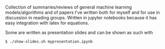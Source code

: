 Collection of summaries/reviews of general machine learning models/algorithms and of papers I've written both for myself and for use in discussion in reading groups. Written in jupyter notebooks because it has easy integration with latex for equations.

Some are written as presentation slides and can be shown as such with
```bash
$ ./show-slides.sh mypresentation.ipynb
```
